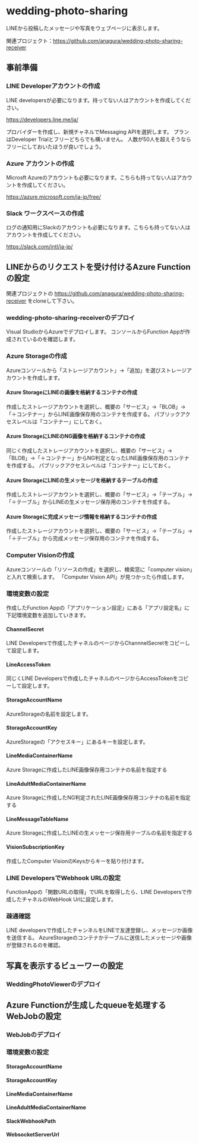 # wedding-photo-sharing

LINEから投稿したメッセージや写真をウェブページに表示します。

関連プロジェクト：https://github.com/anagura/wedding-photo-sharing-receiver

## 事前準備

### LINE Developerアカウントの作成

LINE developersが必要になります。持ってない人はアカウントを作成してください。

https://developers.line.me/ja/

プロバイダーを作成し、新規チャネルでMessaging APIを選択します。
プランはDeveloper Trialとフリーどちらでも構いません。
人数が50人を超えそうならフリーにしておいたほうが良いでしょう。

### Azure アカウントの作成

Microsft Azureのアカウントも必要になります。こちらも持ってない人はアカウントを作成してください。

https://azure.microsoft.com/ja-jp/free/

### Slack ワークスペースの作成

ログの通知用にSlackのアカウントも必要になります。こちらも持ってない人はアカウントを作成してください。

https://slack.com/intl/ja-jp/


## LINEからのリクエストを受け付けるAzure Functionの設定

関連プロジェクトの
https://github.com/anagura/wedding-photo-sharing-receiver
をcloneして下さい。

### wedding-photo-sharing-receiverのデプロイ

Visual StudioからAzureでデプロイします。
コンソールからFunction Appが作成されているのを確認します。

### Azure Storageの作成

Azureコンソールから「ストレージアカウント」→「追加」を選びストレージアカウントを作成します。

#### Azure StorageにLINEの画像を格納するコンテナの作成

作成したストレージアカウントを選択し、概要の「サービス」→「BLOB」→「＋コンテナー」からLINE画像保存用のコンテナを作成する。
パブリックアクセスレベルは「コンテナー」にしておく。

#### Azure StorageにLINEのNG画像を格納するコンテナの作成

同じく作成したストレージアカウントを選択し、概要の「サービス」→「BLOB」→「＋コンテナー」からNG判定となったLINE画像保存用のコンテナを作成する。
パブリックアクセスレベルは「コンテナー」にしておく。

#### Azure StorageにLINEの生メッセージを格納するテーブルの作成

作成したストレージアカウントを選択し、概要の「サービス」→「テーブル」→「＋テーブル」からLINEの生メッセージ保存用のコンテナを作成する。

#### Azure Storageに完成メッセージ情報を格納するコンテナの作成

作成したストレージアカウントを選択し、概要の「サービス」→「テーブル」→「＋テーブル」から完成メッセージ保存用のコンテナを作成する。


### Computer Visionの作成

Azureコンソールの「リソースの作成」を選択し、検索窓に「computer vision」と入れて検索します。
「Computer Vision API」が見つかったら作成します。


### 環境変数の設定

作成したFunction Appの「アプリケーション設定」にある「アプリ設定名」に下記環境変数を追加していきます。

#### ChannelSecret

LINE Developersで作成したチャネルのページからChannnelSecretをコピーして設定します。

#### LineAccessToken

同じくLINE Developersで作成したチャネルのページからAccessTokenをコピーして設定します。

#### StorageAccountName

AzureStorageの名前を設定します。

#### StorageAccountKey
AzureStorageの「アクセスキー」にあるキーを設定します。

#### LineMediaContainerName

Azure Storageに作成したLINE画像保存用コンテナの名前を指定する

#### LineAdultMediaContainerName

Azure Storageに作成したNG判定されたLINE画像保存用コンテナの名前を指定する

#### LineMessageTableName

Azure Storageに作成したLINEの生メッセージ保存用テーブルの名前を指定する

#### VisionSubscriptionKey

作成したComputer VisionのKeysからキーを貼り付けます。

### LINE DevelopersでWebhook URLの設定

FunctionAppの「関数URLの取得」でURLを取得したら、LINE Developersで作成したチャネルのWebHook Urlに設定します。

### 疎通確認

LINE developersで作成したチャンネルをLINEで友達登録し、メッセージか画像を送信する。
AzureStorageのコンテナかテーブルに送信したメッセージや画像が登録されるのを確認。

## 写真を表示するビューワーの設定

### WeddingPhotoViewerのデプロイ

## Azure Functionが生成したqueueを処理するWebJobの設定

### WebJobのデプロイ

### 環境変数の設定

#### StorageAccountName

#### StorageAccountKey

#### LineMediaContainerName

#### LineAdultMediaContainerName

#### SlackWebhookPath

#### WebsocketServerUrl


